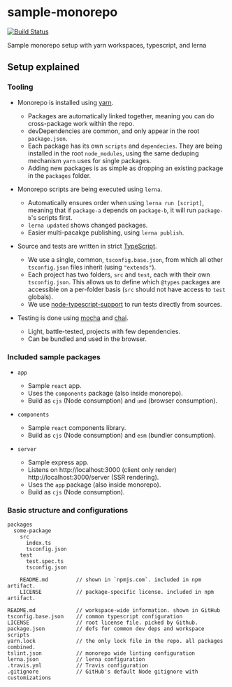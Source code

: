 # sample-monorepo
[![Build Status](https://travis-ci.com/wixplosives/sample-monorepo.svg?branch=master)](https://travis-ci.com/wixplosives/sample-monorepo)

Sample monorepo setup with yarn workspaces, typescript, and lerna

## Setup explained

### Tooling

- Monorepo is installed using [yarn](https://github.com/yarnpkg/yarn).
  - Packages are automatically linked together, meaning you can do cross-package work within the repo.
  - devDependencies are common, and only appear in the root `package.json`.
  - Each package has its own `scripts` and `dependecies`. They are being installed in the root `node_modules`, using the same deduping mechanism `yarn` uses for single packages.
  - Adding new packages is as simple as dropping an existing package in the `packages` folder.

- Monorepo scripts are being executed using `lerna`.
  - Automatically ensures order when using `lerna run [script]`, meaning that if `package-a` depends on `package-b`, it will run `package-b`'s scripts first.
  - `lerna updated` shows changed packages.
  - Easier multi-pacakge publishing, using `lerna publish`.

- Source and tests are written in strict [TypeScript](https://github.com/Microsoft/TypeScript).
  - We use a single, common, `tsconfig.base.json`, from which all other `tsconfig.json` files inherit (using `"extends"`).
  - Each project has two folders, `src` and `test`, each with their own `tsconfig.json`. This allows us to define which `@types` packages are accessible on a per-folder basis (`src` should not have access to `test` globals).
  - We use [node-typescript-support](https://github.com/AviVahl/node-typescript-support) to run tests directly from sources.

- Testing is done using [mocha](https://github.com/mochajs/mocha) and [chai](https://github.com/chaijs/chai).
  - Light, battle-tested, projects with few dependencies.
  - Can be bundled and used in the browser.

### Included sample packages

- `app`
  - Sample `react` app.
  - Uses the `components` package (also inside monorepo).
  - Build as `cjs` (Node consumption) and `umd` (browser consumption).

- `components`
  - Sample `react` components library.
  - Build as `cjs` (Node consumption) and `esm` (bundler consumption).

- `server`
  - Sample express app.
  - Listens on http://localhost:3000 (client only render) http://localhost:3000/server (SSR rendering).
  - Uses the `app` package (also inside monorepo).
  - Build as `cjs` (Node consumption).

### Basic structure and configurations
```
packages
  some-package
    src
      index.ts
      tsconfig.json
    test
      test.spec.ts
      tsconfig.json

    README.md         // shown in `npmjs.com`. included in npm artifact.
    LICENSE           // package-specific license. included in npm artifact.

README.md             // workspace-wide information. shown in GitHub
tsconfig.base.json    // common typescript configuration
LICENSE               // root license file. picked by Github.
package.json          // defs for common dev deps and workspace scripts
yarn.lock             // the only lock file in the repo. all packages combined.
tslint.json           // monorepo wide linting configuration
lerna.json            // lerna configuration
.travis.yml           // Travis configuration
.gitignore            // GitHub's default Node gitignore with customizations
```
